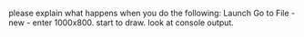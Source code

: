 please explain what happens when you do the following:
Launch
Go to File - new - enter 1000x800.
start to draw. look at console output.